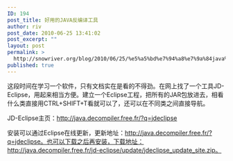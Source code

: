 ```yaml
---
ID: 194
post_title: 好用的JAVA反编译工具
author: riv
post_date: 2010-06-25 13:41:02
post_excerpt: ""
layout: post
permalink: >
  http://snowriver.org/blog/2010/06/25/%e5%a5%bd%e7%94%a8%e7%9a%84java%e5%8f%8d%e7%bc%96%e8%af%91%e5%b7%a5%e5%85%b7/
published: true
---
```

这段时间在学习一个软件，只有文档实在是看的不得劲。在网上找了一个工具JD-Eclipse，用起来相当方便。建立一个Eclipse工程，把所有的JAR包放进去，相看什么类直接用CTRL+SHIFT+T看就可以了，还可以在不同类之间直接导航。

JD-Eclipse主页：http://java.decompiler.free.fr/?q=jdeclipse

安装可以通过Eclipse在线更新，更新地址：http://java.decompiler.free.fr/?q=jdeclipse。也可以下载之后再安装，下载地址：http://java.decompiler.free.fr/jd-eclipse/update/jdeclipse_update_site.zip。